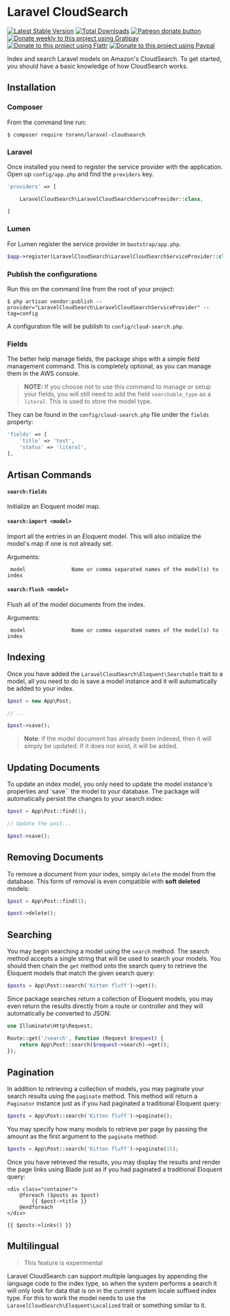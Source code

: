 # Laravel CloudSearch

[![Latest Stable Version](https://poser.pugx.org/torann/laravel-cloudsearch/v/stable.png)](https://packagist.org/packages/torann/laravel-cloudsearch)
[![Total Downloads](https://poser.pugx.org/torann/laravel-cloudsearch/downloads.png)](https://packagist.org/packages/torann/laravel-cloudsearch)
[![Patreon donate button](https://img.shields.io/badge/patreon-donate-yellow.svg)](https://www.patreon.com/torann)
[![Donate weekly to this project using Gratipay](https://img.shields.io/badge/gratipay-donate-yellow.svg)](https://gratipay.com/~torann)
[![Donate to this project using Flattr](https://img.shields.io/badge/flattr-donate-yellow.svg)](https://flattr.com/profile/torann)
[![Donate to this project using Paypal](https://img.shields.io/badge/Donate-PayPal-green.svg)](https://www.paypal.com/cgi-bin/webscr?cmd=_s-xclick&hosted_button_id=4CJA2A97NPYVU)

Index and search Laravel models on Amazon's CloudSearch. To get started, you should have a basic knowledge of how CloudSearch works.

## Installation

### Composer

From the command line run:

```
$ composer require torann/laravel-cloudsearch
```

### Laravel

Once installed you need to register the service provider with the application. Open up `config/app.php` and find the `providers` key.

``` php
'providers' => [

    LaravelCloudSearch\LaravelCloudSearchServiceProvider::class,

]
```

### Lumen

For Lumen register the service provider in `bootstrap/app.php`.

``` php
$app->register(LaravelCloudSearch\LaravelCloudSearchServiceProvider::class);
```

### Publish the configurations

Run this on the command line from the root of your project:

```
$ php artisan vendor:publish --provider="LaravelCloudSearch\LaravelCloudSearchServiceProvider" --tag=config
```

A configuration file will be publish to `config/cloud-search.php`.

### Fields

The better help manage fields, the package ships with a simple field management command. This is completely optional, as you can manage them in the AWS console.

> **NOTE:** If you choose not to use this command to manage or setup your fields, you will still need to add the field `searchable_type` as a `literal`. This is used to store the model type.

They can be found in the `config/cloud-search.php` file under the `fields` property:

```php
'fields' => [
    'title' => 'text',
    'status' => 'literal',
],
```

## Artisan Commands

#### `search:fields`

Initialize an Eloquent model map.

#### `search:import <model>`

Import all the entries in an Eloquent model. This will also initialize the model's map if one is not already set.

Arguments:

```
 model               Name or comma separated names of the model(s) to index
```

#### `search:flush <model>`

Flush all of the model documents from the index.

Arguments:

```
 model               Name or comma separated names of the model(s) to index
```

## Indexing

Once you have added the `LaravelCloudSearch\Eloquent\Searchable` trait to a model, all you need to do is save a model instance and it will automatically be added to your index.

```php
$post = new App\Post;

// ...

$post->save();
```

> **Note**: if the model document has already been indexed, then it will simply be updated. If it does not exist, it will be added.

## Updating Documents

To update an index model, you only need to update the model instance's properties and `save`` the model to your database. The package will automatically persist the changes to your search index:

```php
$post = App\Post::find(1);

// Update the post...

$post->save();
```

## Removing Documents

To remove a document from your index, simply `delete` the model from the database. This form of removal is even compatible with **soft deleted** models:

```php
$post = App\Post::find(1);

$post->delete();
```

## Searching

You may begin searching a model using the `search` method. The search method accepts a single string that will be used to search your models. You should then chain the `get` method onto the search query to retrieve the Eloquent models that match the given search query:

```php
$posts = App\Post::search('Kitten fluff')->get();
```

Since package searches return a collection of Eloquent models, you may even return the results directly from a route or controller and they will automatically be converted to JSON:

```php
use Illuminate\Http\Request;

Route::get('/search', function (Request $request) {
    return App\Post::search($request->search)->get();
});
```

## Pagination

In addition to retrieving a collection of models, you may paginate your search results using the `paginate` method. This method will return a `Paginator` instance just as if you had paginated a traditional Eloquent query:

```php
$posts = App\Post::search('Kitten fluff')->paginate();
```
You may specify how many models to retrieve per page by passing the amount as the first argument to the `paginate` method:

```php
$posts = App\Post::search('Kitten fluff')->paginate(15);
```
Once you have retrieved the results, you may display the results and render the page links using Blade just as if you had paginated a traditional Eloquent query:

```blade
<div class="container">
    @foreach ($posts as $post)
        {{ $post->title }}
    @endforeach
</div>

{{ $posts->links() }}
```

## Multilingual

> This feature is experimental

Laravel CloudSearch can support multiple languages by appending the language code to the index type, so when the system performs a search it will only look for data that is on in the current system locale suffixed index type. For this to work the model needs to use the `LaravelCloudSearch\Eloquent\Localized` trait or something similar to it.